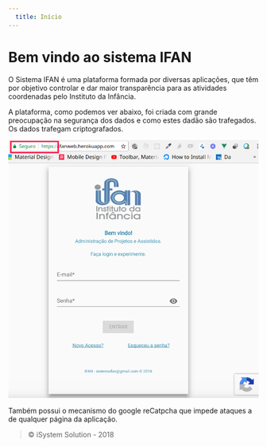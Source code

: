 ```yaml
---
  title: Início
---
```

# Bem vindo ao sistema IFAN

O Sistema IFAN é uma plataforma formada por diversas aplicações, que têm por objetivo controlar e dar maior transparência para as atividades coordenadas pelo Instituto da Infância.

A plataforma, como podemos ver abaixo, foi criada com grande preocupação na segurança dos dados e como estes dadão são trafegados. Os dados trafegam  criptografados.

![Login](./img/login/login1.png) 

Também possui o mecanismo do google reCatpcha que impede ataques a de qualquer página da aplicação.

> © iSystem Solution - 2018
